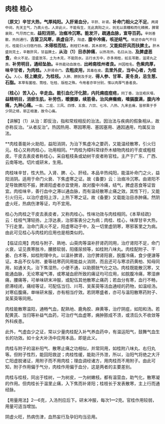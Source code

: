 ## **肉桂  桂心**

**〔原文〕辛甘大热，气厚纯阳。入肝肾血分，**<small>平肝、补肾。</small>**补命门相火之不足**。<small>两肾中间，先天主气，乃真火也。人非此火，不能有生，无此真阳之火，则无以蒸糟粕而化精微，脾胃衰败，气尽而亡矣。</small>**益阳消阴，治痼冷沉寒。能发汗，疏通血脉，宣导百药。**<small>辛则善散，热则通行。</small>**去营卫风寒，表虚自汗**，<small>阳虚。</small>**腹中冷痛，咳逆结气**。<small>咳逆亦由气不归元，桂能引火归宿丹田。</small>**木得桂而枯，**<small>削桂钉木根，其木即死，</small>**又能抑肝风而扶脾土。**<small>肝木盛则克土，辛散肝风，甘益脾土。</small>**从治（1）目赤肿痛**，<small>以热攻热，名曰从治。</small>**及脾虚恶食**，<small>命火不足。湿盛泄泻，土为木克，不能防水。古行水方中，亦多用桂，如五苓散，滋肾丸之类。</small>**补劳明目，通经坠胎。**<small>辛热能动血故也。</small>**出岭南桂州者良。**<small>州因桂名。</small>**色紫肉厚，味辛甘者，为肉桂。**<small>入肝肾命门。</small>**去粗皮用，**<small>其毒在皮。</small>**去里外皮，当中心者，为桂心。**<small>入心。</small>**枝上嫩皮，为桂枝。**<small>入肺、膀胱及手足。</small>**得人参、甘草、麦冬良，忌生葱、石脂。**<small>本草有菌桂、筒桂、牡桂、版桂之殊。今用者亦罕分别，惟以肉厚气香者良。</small>

**（桂心）苦入心，辛走血。能引血化汗化脓，内托痈疽痘疮，**<small>同丁香，治豆疮灰塌，</small>**益精明目，消瘀生肌，补劳伤，暧腰膝，续筋骨。治风痹癥瘕，噎膈腹满，腹内冷痛，九种心痛。**<small>一虫、二疰、三风、四悸、五食、六饮、七冷、八热、九来去痛，皆邪乘于手少阴之络，邪正相激，故令心痛。</small>

【讲解】（1）从治：即反治，指和常规相反的治法。因治法与疾病的假象相从，故亦称反治。“从者反治”。热因热用、寒因寒用、塞因塞用、通因通用，均属反治法。

**肉桂善能补火助阳，益阳消阴，为治下焦虚冷之要药，又能温经散寒，引火归元。桂心又称肉桂心，功用相同。**肉桂为樟科常绿乔木植物肉桂的干皮或粗枝皮。干皮去表皮者称桂心，采自粗枝条或幼树干皮者称官桂。主产于广东、广西、云南等地。切片或研末，生用。

肉桂味辛甘，性大热。入肾、脾、心、肝经。本品辛热纯阳，能温补命门之火，益阳消阴。适用于命门火衰、下焦虚寒之证。故《备要》云：治痼冷沉寒。由肾阳不足导致脾阳不振，脾肾阳虚者亦宜使用，故对腹中冷痛，结气，脾虚恶食等证皆宜。肉桂味辛，善行血中之滞以通血脉，而有温经散寒止痛之效。其性下行，又能引火归元，以治疗虚阳上浮，上热下寒之证。故《备要》又载能治目赤肿痛。然阴虚火旺，热病伤津等证，均不宜用。

桂心为肉桂之干皮去表皮者，又称肉桂心。性味功效与肉桂相同。《本草经疏》云：桂枝气薄轻扬，上浮达表，治邪客表分之为病；肉桂、桂心，味厚甘辛大热，下行走里。治命门真火不足，阳虚寒动于中，及一切里虚阴寒，寒邪客里之为病。由此可见桂心与肉桂的应用也是相类似的。

【临证应用】肉桂与附子、熟地、山萸肉等温补肝肾药同用，治疗肾阳不足，命门火衰，证见畏寒肢冷，腰膝软弱，阳痿尿频等，如桂附八味丸。肉桂配附子、干姜、白术等，如桂附理中丸，以温补脾肾，治疗脾肾阳衰，脘腹冷痛，食少便溏等证。本品不仅与附、姜等祛寒药同用能益火消阴，而且还可与寒凉药黄柏、知母同用，如通关丸，治下焦湿热，小便不通，以助膀胱气化之功。肉桂既能散沉寒，又能通血脉，无论寒凝气滞，或寒凝血瘀所致的痛证均可应用，如脘腹冷痛，寒湿痹痛，腰痛等，可单味研末冲服，或配伍其他散寒止痛药；若血分有寒，血行不畅，瘀滞经闭，痛经等证，可配伍当归、川芎、吴茱萸等活血通经的药物，如温经汤。对寒疝腹痛，单味研末服，亦有相当疗效。若阴寒盛者，亦可与温阳散寒药附子、吴茱萸等同用。

肉桂能散寒温阳，通畅气血，配熟地、鹿角胶、麻黄等，治疗阴疽，如阳和汤。若配黄芪、当归等补益气血药，可治疗气血虚寒，痈肿脓成不溃，或溃后久不收敛等外科疾患。

此外，气虚血少之证，常以少量肉桂配入补气养血药中，有温运阳气，鼓舞气血生长的功效。如十全大补汤中应用本品，即是此义。

肉桂与附子的温补阳气、散寒止痛之功相似，并常同用，如桂附八味丸、右归丸等。但附子性烈，能回阳救逆；肉桂性缓，能助汗外泄，所以，治阳气将绝之大汗亡阳虚脱诸证，用附子而不用肉桂；理血调经诸方，用肉桂而不用附子。由此可知，附子作用偏于气分，肉桂作用偏于血分，这是两者的主要差别。

肉桂与桂枝，同出于桂树，一为树皮，一为树嫩枝。都有温营血，助气化，散寒凝的作用。但肉桂长于温里止痛，入下焦而补肾阳；桂枝长于发表散寒，主上行而通经脉。

【用量用法】2—6克，入汤剂应后下。研末冲服，每次1**一**2克。官桂作用较弱，用量可适当增加。

阴虚火旺，热病伤津，血热妄行及孕妇均当忌用。
